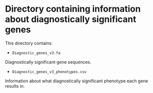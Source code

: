 # Directory containing information about diagnostically significant genes

This directory contains:

- `Diagnostic_genes_v3.fa`

Diagnostically significant gene sequences.

- `Diagnostic_genes_v3_phenotypes.csv`

Information about what diagnostically significant phenotype each gene results in.
